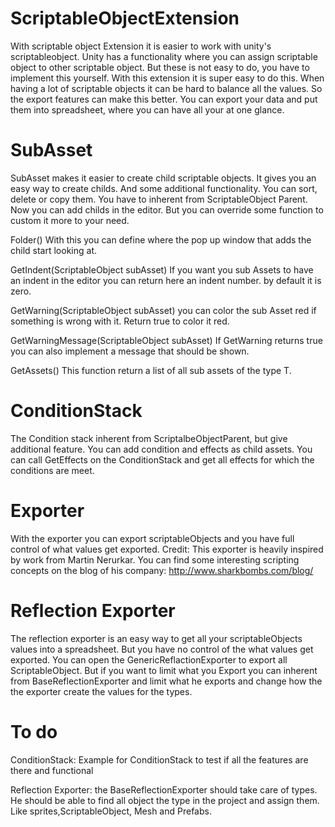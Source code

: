 # ScriptableObjectExtension
With scriptable object Extension it is easier to work with unity's scriptableobject. Unity has a functionality where you can assign scriptable object to other scriptable object. But these is not easy to do, you have to implement this yourself. With this extension it is super easy to do this. When having a lot of scriptable objects it can be hard to balance all the values. So the export features can make this better. You can export your data and put them into spreadsheet, where you can have all your at one glance.

# SubAsset
SubAsset makes it easier to create child scriptable objects. It gives you an easy way to create childs. And some additional functionality. You can sort, delete or copy them. You have to inherent from ScriptableObject Parent. Now you can add childs in the editor. But you can override some function to custom it more to your need.

Folder() With this you can define where the pop up window that adds the child start looking at.

GetIndent(ScriptableObject subAsset) If you want you sub Assets to have an indent in the editor you can return here an indent number. by default it is zero.

GetWarning(ScriptableObject subAsset) you can color the sub Asset red if something is wrong with it. Return true to color it red.

GetWarningMessage(ScriptableObject subAsset) If GetWarning returns true you can also implement a message that should be shown.

GetAssets() This function return a list of all sub assets of the type T.

# ConditionStack
The Condition stack inherent from ScriptalbeObjectParent, but give additional feature. You can add condition and effects as child assets. You can call GetEffects on the ConditionStack and get all effects for which the conditions are meet.

# Exporter
With the exporter you can export scriptableObjects and you have full control of what values get exported.
Credit: This exporter is heavily inspired by work from Martin Nerurkar. You can find some interesting scripting concepts on the blog of his company: http://www.sharkbombs.com/blog/

# Reflection Exporter
The reflection exporter is an easy way to get all your scriptableObjects values into a spreadsheet. But you have no control of the what values get exported. You can open the GenericReflactionExporter to export all ScriptableObject. But if you want to limit what you Export you can inherent from BaseReflectionExporter and limit what he exports and change how the the exporter create the values for the types.
 
# To do
ConditionStack:
Example for ConditionStack to test if all the features are there and functional

Reflection Exporter:
the BaseReflectionExporter should take care of types. He should be able to find all object the type in the project and assign them. Like sprites,ScriptableObject, Mesh and Prefabs.


